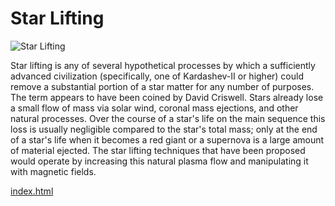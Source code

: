 # Star Lifting

<img src="https://upload.wikimedia.org/wikipedia/commons/thumb/8/81/Star_lifting_1.svg/180px-Star_lifting_1.svg.png" alt="Star Lifting">

Star lifting is any of several hypothetical processes by
which a sufficiently advanced civilization (specifically,
one of Kardashev-II or higher) could remove a substantial
portion of a star matter for any number of purposes. The
term appears to have been coined by David Criswell.
Stars already lose a small flow of mass via solar wind,
coronal mass ejections, and other natural processes.
Over the course of a star's life on the main sequence
this loss is usually negligible compared to the star's
total mass; only at the end of a star's life when it
becomes a red giant or a supernova is a large amount of
material ejected. The star lifting techniques that have
been proposed would operate by increasing this natural
plasma flow and manipulating it with magnetic fields.

[index.html](../index.html)
